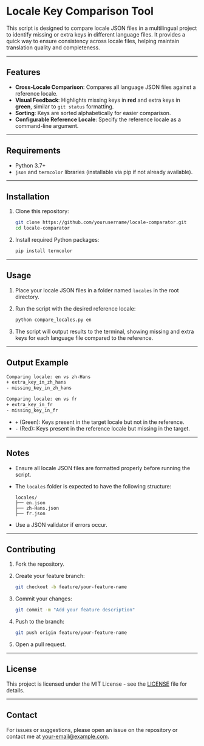 

# Locale Key Comparison Tool

This script is designed to compare locale JSON files in a multilingual project to identify missing or extra keys in different language files. It provides a quick way to ensure consistency across locale files, helping maintain translation quality and completeness.

---

## Features

- **Cross-Locale Comparison**: Compares all language JSON files against a reference locale.
- **Visual Feedback**: Highlights missing keys in **red** and extra keys in **green**, similar to `git status` formatting.
- **Sorting**: Keys are sorted alphabetically for easier comparison.
- **Configurable Reference Locale**: Specify the reference locale as a command-line argument.

---

## Requirements

- Python 3.7+
- `json` and `termcolor` libraries (installable via pip if not already available).

---

## Installation

1. Clone this repository:

   ```bash
   git clone https://github.com/yourusername/locale-comparator.git
   cd locale-comparator
   ```

2. Install required Python packages:

   ```bash
   pip install termcolor
   ```

---

## Usage

1. Place your locale JSON files in a folder named `locales` in the root directory.

2. Run the script with the desired reference locale:

   ```bash
   python compare_locales.py en
   ```

3. The script will output results to the terminal, showing missing and extra keys for each language file compared to the reference.

---

## Output Example

```bash
Comparing locale: en vs zh-Hans
+ extra_key_in_zh_hans
- missing_key_in_zh_hans

Comparing locale: en vs fr
+ extra_key_in_fr
- missing_key_in_fr
```

- `+` (Green): Keys present in the target locale but not in the reference.
- `-` (Red): Keys present in the reference locale but missing in the target.

---

## Notes

- Ensure all locale JSON files are formatted properly before running the script.
- The `locales` folder is expected to have the following structure:

  ```
  locales/
  ├── en.json
  ├── zh-Hans.json
  ├── fr.json
  ```

- Use a JSON validator if errors occur.

---

## Contributing

1. Fork the repository.
2. Create your feature branch:

   ```bash
   git checkout -b feature/your-feature-name
   ```

3. Commit your changes:

   ```bash
   git commit -m "Add your feature description"
   ```

4. Push to the branch:

   ```bash
   git push origin feature/your-feature-name
   ```

5. Open a pull request.

---

## License

This project is licensed under the MIT License - see the [LICENSE](LICENSE) file for details.

---

## Contact

For issues or suggestions, please open an issue on the repository or contact me at [your-email@example.com](mailto:your-email@example.com).

